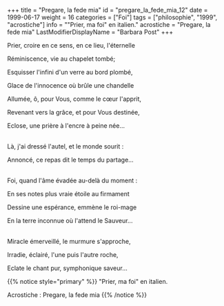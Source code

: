 +++
title = "Pregare, la fede mia"
id = "pregare_la_fede_mia_12"
date = 1999-06-17
weight = 16
categories = ["Foi"]
tags = ["philosophie", "1999", "acrostiche"]
info = "\"Prier, ma foi\" en italien."
acrostiche = "Pregare, la fede mia"
LastModifierDisplayName = "Barbara Post"
+++

Prier, croire en ce sens, en ce lieu, l'éternelle

Réminiscence, vie au chapelet tombé;

Esquisser l'infini d'un verre au bord plombé,

Glace de l'innocence où brûle une chandelle

Allumée, ô, pour Vous, comme le cœur l'apprit,

Revenant vers la grâce, et pour Vous destinée,

Eclose, une prière à l'encre à peine née...

 \
Là, j'ai dressé l'autel, et le monde sourit :

Annoncé, ce repas dit le temps du partage...

 \
Foi, quand l'âme évadée au-delà du moment :

En ses notes plus vraie étoile au firmament

Dessine une espérance, emmène le roi-mage

En la terre inconnue où l'attend le Sauveur...

 \
Miracle émerveillé, le murmure s'approche,

Irradie, éclairé, l'une puis l'autre roche,

Eclate le chant pur, symphonique saveur...

{{% notice style="primary" %}}
\"Prier, ma foi\" en italien.

Acrostiche : Pregare, la fede mia
{{% /notice %}}
